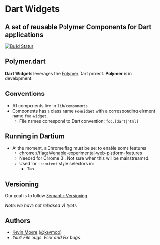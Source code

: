 # Dart Widgets
## A set of reusable Polymer Components for Dart applications

[![Build Status](https://drone.io/github.com/dart-lang/widget.dart/status.png)](https://drone.io/github.com/dart-lang/widget.dart/latest)

## Polymer.dart

**Dart Widgets** leverages the [Polymer](https://www.dartlang.org/polymer-dart/) Dart project. **Polymer** is in development.

## Conventions

* All components live in `lib/components`
* Components has a class name `FooWidget` with a corresponding element name `foo-widget`.
    * File names correspond to Dart convention: `foo.[dart|html]`

## Running in Dartium

* At the moment, a Chrome flag must be set to enable some features
    * <chrome://flags/#enable-experimental-web-platform-features>
    * Needed for Chrome 31. Not sure when this will be mainstreamed.
    * Used for `::content` style selectors in:
        * Tab

## Versioning

Our goal is to follow [Semantic Versioning](http://semver.org/).

_Note: we have not released v1 (yet)._

## Authors
 * [Kevin Moore](https://github.com/kevmoo) ([@kevmoo](http://twitter.com/kevmoo))
 * _You? File bugs. Fork and Fix bugs._

